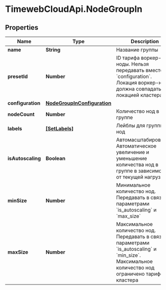 # TimewebCloudApi.NodeGroupIn

## Properties

Name | Type | Description | Notes
------------ | ------------- | ------------- | -------------
**name** | **String** | Название группы | 
**presetId** | **Number** | ID тарифа воркер-ноды. Нельзя передавать вместе с &#x60;configuration&#x60;. Локация воркер-нод должна совпадать с локацией кластера | [optional] 
**configuration** | [**NodeGroupInConfiguration**](NodeGroupInConfiguration.md) |  | [optional] 
**nodeCount** | **Number** | Количество нод в группе | 
**labels** | [**[SetLabels]**](SetLabels.md) | Лейблы для группы нод | [optional] 
**isAutoscaling** | **Boolean** | Автомасштабирование. Автоматическое увеличение и уменьшение количества нод в группе в зависимости от текущей нагрузки | [optional] 
**minSize** | **Number** | Минимальное количество нод. Передавать в связке с параметрами &#x60;is_autoscaling&#x60; и &#x60;max_size&#x60; | [optional] 
**maxSize** | **Number** | Максимальное количество нод. Передавать в связке с параметрами &#x60;is_autoscaling&#x60; и &#x60;min_size&#x60;. Максимальное количество нод ограничено тарифом кластера | [optional] 


